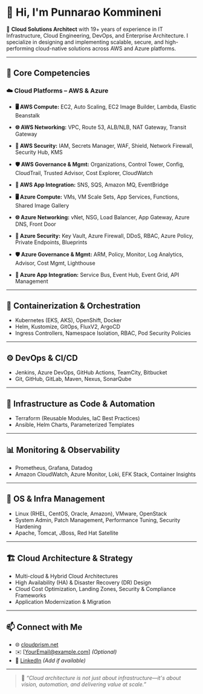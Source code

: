 # 👋 Hi, I'm Punnarao Kommineni

🎯 **Cloud Solutions Architect** with 19+ years of experience in IT Infrastructure, Cloud Engineering, DevOps, and Enterprise Architecture. I specialize in designing and implementing scalable, secure, and high-performing cloud-native solutions across AWS and Azure platforms.

---

## 🚀 Core Competencies

### ☁️ Cloud Platforms – AWS & Azure

- **🖥️ AWS Compute:** EC2, Auto Scaling, EC2 Image Builder, Lambda, Elastic Beanstalk  
- **🌐 AWS Networking:** VPC, Route 53, ALB/NLB, NAT Gateway, Transit Gateway  
- **🔐 AWS Security:** IAM, Secrets Manager, WAF, Shield, Network Firewall, Security Hub, KMS  
- **🛡️ AWS Governance & Mgmt:** Organizations, Control Tower, Config, CloudTrail, Trusted Advisor, Cost Explorer, CloudWatch  
- **📩 AWS App Integration:** SNS, SQS, Amazon MQ, EventBridge  

- **🖥️ Azure Compute:** VMs, VM Scale Sets, App Services, Functions, Shared Image Gallery  
- **🌐 Azure Networking:** vNet, NSG, Load Balancer, App Gateway, Azure DNS, Front Door  
- **🔐 Azure Security:** Key Vault, Azure Firewall, DDoS, RBAC, Azure Policy, Private Endpoints, Blueprints  
- **🛡️ Azure Governance & Mgmt:** ARM, Policy, Monitor, Log Analytics, Advisor, Cost Mgmt, Lighthouse  
- **📩 Azure App Integration:** Service Bus, Event Hub, Event Grid, API Management  

---

## 🧱 Containerization & Orchestration

- Kubernetes (EKS, AKS), OpenShift, Docker  
- Helm, Kustomize, GitOps, FluxV2, ArgoCD  
- Ingress Controllers, Namespace Isolation, RBAC, Pod Security Policies  

---

## ⚙️ DevOps & CI/CD

- Jenkins, Azure DevOps, GitHub Actions, TeamCity, Bitbucket  
- Git, GitHub, GitLab, Maven, Nexus, SonarQube  

---

## 🔁 Infrastructure as Code & Automation

- Terraform (Reusable Modules, IaC Best Practices)  
- Ansible, Helm Charts, Parameterized Templates  

---

## 📊 Monitoring & Observability

- Prometheus, Grafana, Datadog  
- Amazon CloudWatch, Azure Monitor, Loki, EFK Stack, Container Insights  

---

## 🧰 OS & Infra Management

- Linux (RHEL, CentOS, Oracle, Amazon), VMware, OpenStack  
- System Admin, Patch Management, Performance Tuning, Security Hardening  
- Apache, Tomcat, JBoss, Red Hat Satellite  

---

## 🏗️ Cloud Architecture & Strategy

- Multi-cloud & Hybrid Cloud Architectures  
- High Availability (HA) & Disaster Recovery (DR) Design  
- Cloud Cost Optimization, Landing Zones, Security & Compliance Frameworks  
- Application Modernization & Migration  

---

## 📫 Connect with Me

- 🌐 [cloudprism.net](https://cloudprism.net)
- ✉️ [YourEmail@example.com] *(Optional)*  
- 🔗 [LinkedIn](https://www.linkedin.com/in/yourprofile) *(Add if available)*

---

> 💬 *“Cloud architecture is not just about infrastructure—it's about vision, automation, and delivering value at scale.”*

